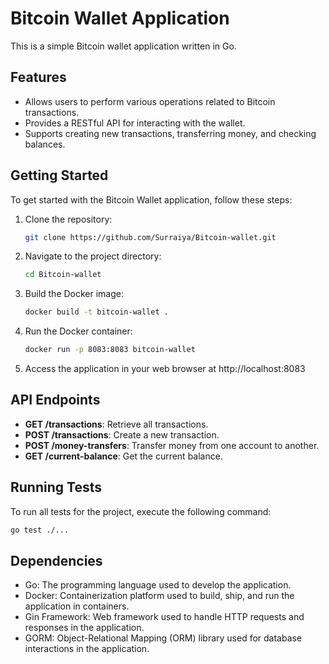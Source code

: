 # Bitcoin Wallet Application

This is a simple Bitcoin wallet application written in Go.

## Features

- Allows users to perform various operations related to Bitcoin transactions.
- Provides a RESTful API for interacting with the wallet.
- Supports creating new transactions, transferring money, and checking balances.

## Getting Started

To get started with the Bitcoin Wallet application, follow these steps:

1. Clone the repository:
   ```bash
   git clone https://github.com/Surraiya/Bitcoin-wallet.git
   ```

2. Navigate to the project directory:
   ```bash
   cd Bitcoin-wallet
   ```
   
3. Build the Docker image:
    ```bash
    docker build -t bitcoin-wallet .
    ```
    
4. Run the Docker container:
   ```bash
   docker run -p 8083:8083 bitcoin-wallet
   ```
   
5. Access the application in your web browser at http://localhost:8083

## API Endpoints

- **GET /transactions**: Retrieve all transactions.
- **POST /transactions**: Create a new transaction.
- **POST /money-transfers**: Transfer money from one account to another.
- **GET /current-balance**: Get the current balance.

## Running Tests

To run all tests for the project, execute the following command:

```bash
go test ./...
```

## Dependencies

- Go: The programming language used to develop the application.
- Docker: Containerization platform used to build, ship, and run the application in containers.
- Gin Framework: Web framework used to handle HTTP requests and responses in the application.
- GORM: Object-Relational Mapping (ORM) library used for database interactions in the application.

   

